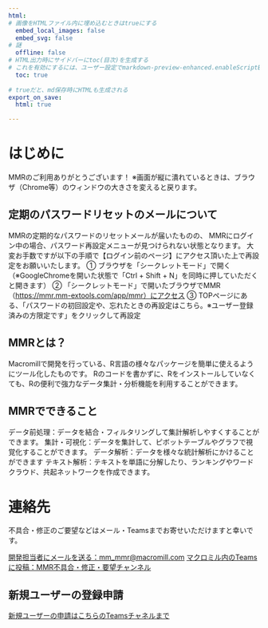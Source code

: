 ```yaml
---
html:
# 画像をHTMLファイル内に埋め込むときはtrueにする
  embed_local_images: false
  embed_svg: false
# 謎
  offline: false
# HTML出力時にサイドバーにtoc(目次)を生成する
# これを有効にするには、ユーザー設定でmarkdown-preview-enhanced.enableScriptExecutionをtrueにする。
  toc: true
  
# trueだと、md保存時にHTMLも生成される
export_on_save:
  html: true

---
```


# はじめに
MMRのご利用ありがとうございます！
※画面が縦に潰れているときは、ブラウザ（Chrome等）のウィンドウの大きさを変えると戻ります。

## 定期のパスワードリセットのメールについて
MMRの定期的なパスワードのリセットメールが届いたものの、
MMRにログイン中の場合、パスワード再設定メニューが見つけられない状態となります。
大変お手数ですが以下の手順で【ログイン前のページ】にアクセス頂いた上で再設定をお願いいたします。
①	ブラウザを「シークレットモード」で開く（※GoogleChromeを開いた状態で「Ctrl + Shift + N」を同時に押していただくと開きます）
②	「シークレットモード」で開いたブラウザでMMR（https://mmr.mm-extools.com/app/mmr）にアクセス
③	TOPページにある、「パスワードの初回設定や、忘れたときの再設定はこちら。※ユーザー登録済みの方限定です」をクリックして再設定

## MMRとは？
Macromillで開発を行っている、R言語の様々なパッケージを簡単に使えるようにツール化したものです。
Rのコードを書かずに、Rをインストールしていなくても、Rの便利で強力なデータ集計・分析機能を利用することができます。

## MMRでできること
データ前処理：データを結合・フィルタリングして集計解析しやすくすることができます。
集計・可視化：データを集計して、ピボットテーブルやグラフで視覚化することができます。
データ解析：データを様々な統計解析にかけることができます
テキスト解析：テキストを単語に分解したり、ランキングやワードクラウド、共起ネットワークを作成できます。

# 連絡先
不具合・修正のご要望などはメール・Teamsまでお寄せいただけますと幸いです。

[開発担当者にメールを送る：mm_mmr@macromill.com](mailto:mm_mmr@macromill.com)
[マクロミル内のTeamsに投稿：MMR不具合・修正・要望チャンネル](https://teams.microsoft.com/l/channel/19%3acc424a5c86f2444f996881c2a3658385%40thread.skype/%25E8%25B3%25AA%25E5%2595%258F%25E3%2583%25BB%25E4%25B8%258D%25E5%2585%25B7%25E5%2590%2588%25E3%2583%25BB%25E8%25A6%2581%25E6%259C%259B?groupId=05701d53-109a-4aab-9e54-0e56a208701a&tenantId=644e05ec-c931-445c-8b08-599939d29a31)      

## 新規ユーザーの登録申請
[新規ユーザーの申請はこちらのTeamsチャネルまで](https://teams.microsoft.com/l/channel/19%3a30e0ec3c6dd843fa985f6df99e44e359%40thread.skype/%25E3%2583%25A6%25E3%2583%25BC%25E3%2582%25B6%25E3%2583%25BC%25E7%2599%25BB%25E9%258C%25B2%25E4%25BE%259D%25E9%25A0%25BC%25E3%2581%25AF%25E3%2581%2593%25E3%2581%25A1%25E3%2582%2589%25EF%25BC%2581?groupId=05701d53-109a-4aab-9e54-0e56a208701a&tenantId=644e05ec-c931-445c-8b08-599939d29a31)
